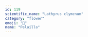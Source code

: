 ```yaml
---
id: 119
scientific_name: "Lathyrus clymenum"
category: "flower"
emoji: "🌸"
name: "Pelailla"
---
```

